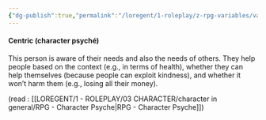 ```yaml
---
{"dg-publish":true,"permalink":"/loregent/1-roleplay/z-rpg-variables/variables-character/variables-character-psyche/centric/"}
---
```


#### Centric (character psyché)

This person is aware of their needs and also the needs of others. They help people based on the context (e.g., in terms of health), whether they can help themselves (because people can exploit kindness), and whether it won’t harm them (e.g., losing all their money).

(read : [[LOREGENT/1 - ROLEPLAY/03 CHARACTER/character in general/RPG - Character Psyche\|RPG - Character Psyche]])
